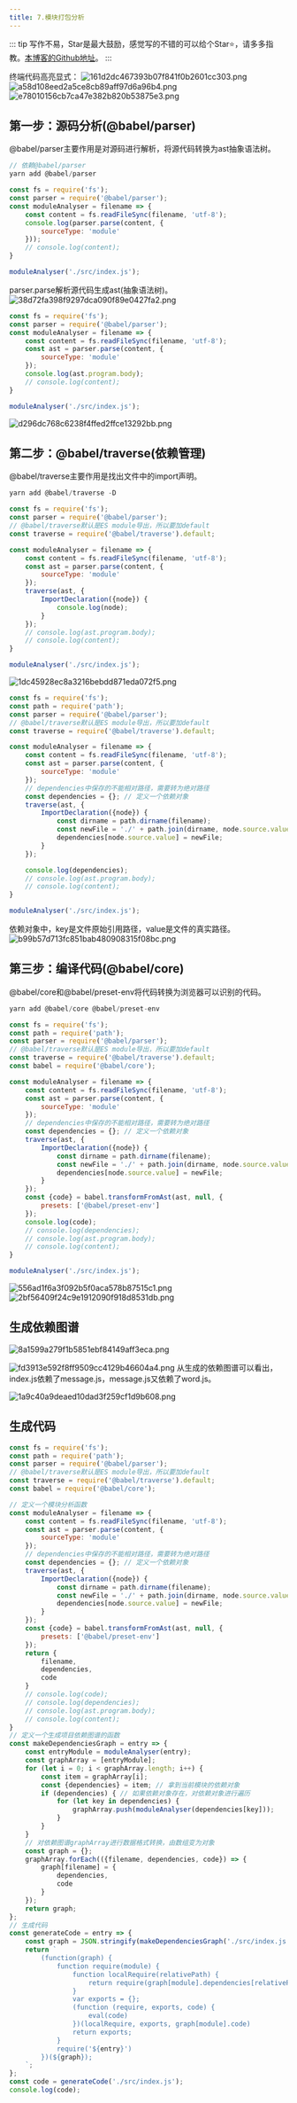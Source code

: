 ```yaml
---
title: 7.模块打包分析
---
```

::: tip
写作不易，Star是最大鼓励，感觉写的不错的可以给个Star⭐，请多多指教。[本博客的Github地址](https://github.com/liujie2019/VuePress-Blog)。
:::

终端代码高亮显式：
![161d2dc467393b07f841f0b2601cc303.png](evernotecid://AC85336C-B325-443E-8ED7-E6554790A944/appyinxiangcom/10797539/ENResource/p1534)
![a58d108eed2a5ce8cb89aff97d6a96b4.png](evernotecid://AC85336C-B325-443E-8ED7-E6554790A944/appyinxiangcom/10797539/ENResource/p1535)
![e78010156cb7ca47e382b820b53875e3.png](evernotecid://AC85336C-B325-443E-8ED7-E6554790A944/appyinxiangcom/10797539/ENResource/p1537)
## 第一步：源码分析(@babel/parser)
@babel/parser主要作用是对源码进行解析，将源代码转换为ast抽象语法树。
```js
// 依赖@babel/parser
yarn add @babel/parser
```
```js
const fs = require('fs');
const parser = require('@babel/parser');
const moduleAnalyser = filename => {
    const content = fs.readFileSync(filename, 'utf-8');
    console.log(parser.parse(content, {
        sourceType: 'module'
    }));
    // console.log(content);
}

moduleAnalyser('./src/index.js');
```
parser.parse解析源代码生成ast(抽象语法树)。
![38d72fa398f9297dca090f89e0427fa2.png](evernotecid://AC85336C-B325-443E-8ED7-E6554790A944/appyinxiangcom/10797539/ENResource/p1540)
```js
const fs = require('fs');
const parser = require('@babel/parser');
const moduleAnalyser = filename => {
    const content = fs.readFileSync(filename, 'utf-8');
    const ast = parser.parse(content, {
        sourceType: 'module'
    });
    console.log(ast.program.body);
    // console.log(content);
}

moduleAnalyser('./src/index.js');
```
![d296dc768c6238f4ffed2ffce13292bb.png](evernotecid://AC85336C-B325-443E-8ED7-E6554790A944/appyinxiangcom/10797539/ENResource/p1541)
## 第二步：@babel/traverse(依赖管理)
@babel/traverse主要作用是找出文件中的import声明。
```js
yarn add @babel/traverse -D
```
```js
const fs = require('fs');
const parser = require('@babel/parser');
// @babel/traverse默认是ES module导出，所以要加default
const traverse = require('@babel/traverse').default;

const moduleAnalyser = filename => {
    const content = fs.readFileSync(filename, 'utf-8');
    const ast = parser.parse(content, {
        sourceType: 'module'
    });
    traverse(ast, {
        ImportDeclaration({node}) {
            console.log(node);
        }
    });
    // console.log(ast.program.body);
    // console.log(content);
}

moduleAnalyser('./src/index.js');
```
![1dc45928ec8a3216bebdd871eda072f5.png](evernotecid://AC85336C-B325-443E-8ED7-E6554790A944/appyinxiangcom/10797539/ENResource/p1543)
```js
const fs = require('fs');
const path = require('path');
const parser = require('@babel/parser');
// @babel/traverse默认是ES module导出，所以要加default
const traverse = require('@babel/traverse').default;

const moduleAnalyser = filename => {
    const content = fs.readFileSync(filename, 'utf-8');
    const ast = parser.parse(content, {
        sourceType: 'module'
    });
    // dependencies中保存的不能相对路径，需要转为绝对路径
    const dependencies = {}; // 定义一个依赖对象
    traverse(ast, {
        ImportDeclaration({node}) {
            const dirname = path.dirname(filename);
            const newFile = './' + path.join(dirname, node.source.value);
            dependencies[node.source.value] = newFile;
        }
    });

    console.log(dependencies);
    // console.log(ast.program.body);
    // console.log(content);
}

moduleAnalyser('./src/index.js');
```
依赖对象中，key是文件原始引用路径，value是文件的真实路径。
![b99b57d713fc851bab480908315f08bc.png](evernotecid://AC85336C-B325-443E-8ED7-E6554790A944/appyinxiangcom/10797539/ENResource/p1544)

## 第三步：编译代码(@babel/core)
@babel/core和@babel/preset-env将代码转换为浏览器可以识别的代码。
```js
yarn add @babel/core @babel/preset-env
```
```js
const fs = require('fs');
const path = require('path');
const parser = require('@babel/parser');
// @babel/traverse默认是ES module导出，所以要加default
const traverse = require('@babel/traverse').default;
const babel = require('@babel/core');

const moduleAnalyser = filename => {
    const content = fs.readFileSync(filename, 'utf-8');
    const ast = parser.parse(content, {
        sourceType: 'module'
    });
    // dependencies中保存的不能相对路径，需要转为绝对路径
    const dependencies = {}; // 定义一个依赖对象
    traverse(ast, {
        ImportDeclaration({node}) {
            const dirname = path.dirname(filename);
            const newFile = './' + path.join(dirname, node.source.value);
            dependencies[node.source.value] = newFile;
        }
    });
    const {code} = babel.transformFromAst(ast, null, {
        presets: ['@babel/preset-env']
    });
    console.log(code);
    // console.log(dependencies);
    // console.log(ast.program.body);
    // console.log(content);
}

moduleAnalyser('./src/index.js');
```
![556ad1f6a3f092b5f0aca578b87515c1.png](evernotecid://AC85336C-B325-443E-8ED7-E6554790A944/appyinxiangcom/10797539/ENResource/p1545)
![2bf56409f24c9e1912090f918d8531db.png](evernotecid://AC85336C-B325-443E-8ED7-E6554790A944/appyinxiangcom/10797539/ENResource/p1546)
## 生成依赖图谱
![8a1599a279f1b5851ebf84149aff3eca.png](evernotecid://AC85336C-B325-443E-8ED7-E6554790A944/appyinxiangcom/10797539/ENResource/p1547)

![fd3913e592f8ff9509cc4129b46604a4.png](evernotecid://AC85336C-B325-443E-8ED7-E6554790A944/appyinxiangcom/10797539/ENResource/p1548)
从生成的依赖图谱可以看出，index.js依赖了message.js，message.js又依赖了word.js。

![1a9c40a9deaed10dad3f259cf1d9b608.png](evernotecid://AC85336C-B325-443E-8ED7-E6554790A944/appyinxiangcom/10797539/ENResource/p1549)
## 生成代码
```js
const fs = require('fs');
const path = require('path');
const parser = require('@babel/parser');
// @babel/traverse默认是ES module导出，所以要加default
const traverse = require('@babel/traverse').default;
const babel = require('@babel/core');

// 定义一个模块分析函数
const moduleAnalyser = filename => {
    const content = fs.readFileSync(filename, 'utf-8');
    const ast = parser.parse(content, {
        sourceType: 'module'
    });
    // dependencies中保存的不能相对路径，需要转为绝对路径
    const dependencies = {}; // 定义一个依赖对象
    traverse(ast, {
        ImportDeclaration({node}) {
            const dirname = path.dirname(filename);
            const newFile = './' + path.join(dirname, node.source.value);
            dependencies[node.source.value] = newFile;
        }
    });
    const {code} = babel.transformFromAst(ast, null, {
        presets: ['@babel/preset-env']
    });
    return {
        filename,
        dependencies,
        code
    }
    // console.log(code);
    // console.log(dependencies);
    // console.log(ast.program.body);
    // console.log(content);
}
// 定义一个生成项目依赖图谱的函数
const makeDependenciesGraph = entry => {
    const entryModule = moduleAnalyser(entry);
    const graphArray = [entryModule];
    for (let i = 0; i < graphArray.length; i++) {
        const item = graphArray[i];
        const {dependencies} = item; // 拿到当前模块的依赖对象
        if (dependencies) { // 如果依赖对象存在，对依赖对象进行遍历
            for (let key in dependencies) {
                graphArray.push(moduleAnalyser(dependencies[key]));
            }
        }
    }
    // 对依赖图谱graphArray进行数据格式转换，由数组变为对象
    const graph = {};
    graphArray.forEach(({filename, dependencies, code}) => {
        graph[filename] = {
            dependencies,
            code
        }
    });
    return graph;
};
// 生成代码
const generateCode = entry => {
    const graph = JSON.stringify(makeDependenciesGraph('./src/index.js'));
    return `
        (function(graph) {
            function require(module) {
                function localRequire(relativePath) {
                    return require(graph[module].dependencies[relativePath]);
                }
                var exports = {};
                (function (require, exports, code) {
                    eval(code)
                })(localRequire, exports, graph[module].code)
                return exports;
            }
            require('${entry}')
        })(${graph});
    `;
};
const code = generateCode('./src/index.js');
console.log(code);
```